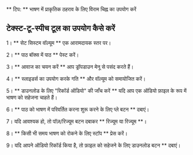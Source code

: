 ** टिप: ** भाषण में प्राकृतिक ठहराव के लिए विराम चिह्न का उपयोग करें


## टेक्स्ट-टू-स्पीच टूल का उपयोग कैसे करें

1। ** सेट सिस्टम वॉल्यूम ** एक आरामदायक स्तर पर।

2। ** पाठ बॉक्स में पाठ ** पेस्ट करें।

3। ** आवाज का चयन करें ** आप ड्रॉपडाउन मेनू से पसंद करते हैं।

4। ** स्लाइडर्स का उपयोग करके गति ** और वॉल्यूम को समायोजित करें।

5। ** डाउनलोड के लिए "रिकॉर्ड ऑडियो" की जाँच करें ** यदि आप एक ऑडियो फ़ाइल के रूप में भाषण को सहेजना चाहते हैं।

6। ** पाठ को भाषण में परिवर्तित करना शुरू करने के लिए प्ले बटन ** दबाएं।

7। यदि आवश्यक हो, तो पॉज़/रिज्यूम बटन दबाकर ** रिज्यूम या रिज्यूम **।

8। ** किसी भी समय भाषण को रोकने के लिए स्टॉप ** प्रेस करें।

9। यदि आपने ऑडियो रिकॉर्ड किया है, तो फ़ाइल को सहेजने के लिए डाउनलोड बटन ** दबाएं।